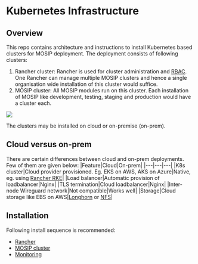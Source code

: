# Kubernetes Infrastructure

## Overview
This repo contains architecture and instructions to install Kubernetes based clusters for MOSIP deployment. The deployment consists of following clusters:
1. Rancher cluster: Rancher is used for cluster administration and [RBAC](https://kubernetes.io/docs/reference/access-authn-authz/rbac/). One Rancher can manage multiple MOSIP clusters and hence a single organisation wide installation of this cluster would suffice.
1. MOSIP cluster:  All MOSIP modules run on this cluster. Each installation of MOSIP like development, testing, staging and production would have a cluster each. 

![](docs/_images/deployment_architecture.png)

The clusters may be installed on cloud or on-premise (on-prem).

## Cloud versus on-prem
There are certain differences between cloud and on-prem deployments. Few of them are given below:
|Feature|Cloud|On-prem|
|---|---|---|
|K8s cluster|Cloud provider provisioned. Eg. EKS on AWS, AKS on Azure|Native, eg. using [Rancher RKE](https://rancher.com/docs/rke/latest/en/)|
|Load balancer|Automatic provision of loadbalancer|Nginx|
|TLS termination|Cloud loadbalancer|Nginx|
|Inter-node Wireguard network|Not compatible|Works well|
|Storage|Cloud storage like EBS on AWS|[Longhorn](cluster/longhorn) or [NFS](https://en.wikipedia.org/wiki/Network_File_System)|

## Installation
Following install sequence is recommended:
* [Rancher](rancher/README.md) 
* [MOSIP cluster](mosip/README.md)
* [Monitoring](monitoring/README.md)


